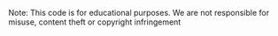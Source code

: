 Note: This code is for educational purposes. We are not responsible for misuse, content theft or copyright infringement
